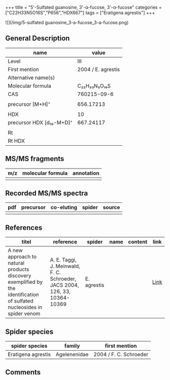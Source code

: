 +++
title = "5'-Sulfated guanosine, 3'-α-fucose, 3'-α-fucose"
categories = ["C22H33N5O16S","P656","HDX667"]
tags = ["Eratigena agrestis"]
+++

![](/img/5-sulfated guanosine_3-a-fucose_3-a-fucose.png)
## General Description

| name                     | value              |
|--------------------------|--------------------|
| Level                    | III                |
| First mention            | 2004 / E. agrestis |
| Alternative name(s)      |                    |
| Molecular formula        | C₂₂H₃₃N₅O₁₆S       |
| CAS                      | 760215-09-6        |
|                          |                    |
| precursor  [M+H]⁺        | 656.17213          |
|                          |                    |
| HDX                      | 10                 |
| precursor HDX [d₁₀-M+D]⁺ | 667.24117          |
|                          |                    |
| Rt                       |                    |
| Rt HDX                   |                    |

## MS/MS fragments

| m/z | molecular formula | annotation |
|-----|-------------------|------------|
|     |                   |            |

## Recorded MS/MS spectra

| pdf | precursor | co-eluting | spider | source |
|-----|-----------|------------|--------|--------|
|     |           |            |        |        |

## References

| titel                                                                                                                  | reference                                                                  | spider      | name | content | link                                           |
|------------------------------------------------------------------------------------------------------------------------|----------------------------------------------------------------------------|-------------|------|---------|------------------------------------------------|
| A new approach to natural products discovery exemplified by the identification of sulfated nucleosides in spider venom | A. E. Taggi, J. Meinwald, F. C. Schroeder, JACS 2004, 126, 33, 10364-10369 | E. agrestis |      |         | [Link](https://pubs.acs.org/doi/abs/10.1021/ja047416n) |

## Spider species

| spider species     | family       | first mention          |
|--------------------|--------------|------------------------|
| Eratigena agrestis | Agelenenidae | 2004 / F. C. Schroeder |

## Comments
